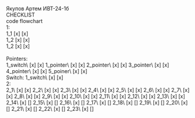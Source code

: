 Якупов Артем ИВТ-24-1б\
CHECKLIST\
‎               code            flowchart\
1:\
1_1             [x]               [x]\
1_2             [x]               [x]\
1_2             [x]               [x]\
\
Pointers:\
1_switch\       [x]               [x]
1_pointer\      [x]               [x]
2_pointer\      [x]               [x]
3_pointer\      [x]               [x]
4_pointer\      [x]               [x]
5_poiner\       [x]               [x]
\
Switch:
1_switch\       [x]               [x]
\
2:\
2_1\            [x]               [x]
2_2\            [x]               [x]
2_3\            [x]               [x]
2_4\            [x]               [x]
2_5\            [x]               [x]
2_6\            [x]               [x]
2_7\            [x]               [x]
2_8\            [x]               [x]
2_9\            [x]               [x]
2_10\           [x]               [x]
2_11\           [x]               [x]
2_12\           [x]               [x]
2_13\           [x]               [x]
2_14\           [x]               []
2_15\           [x]               []
2_16\           [x]               []
2_17\           [x]               []
2_18\           [x]               []
2_19\           [x]               []
2_20\           [x]               []
2_21\           [x]               []
2_22\           [x]               []
2_23\           [x]               []
